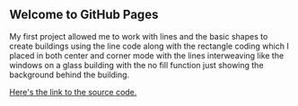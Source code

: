 ## Welcome to GitHub Pages

My first project allowed me to work with lines and the basic shapes to create buildings using the line code along with the rectangle coding which I placed in both center and corner mode with the lines interweaving like the windows on a glass building with the no fill function just showing the background behind the building.

[Here's the link to the source code.](https://github.com/Sonicgal970/MAGD-150-Assignments/blob/gh-pages/s20magd150lab01_Sobieski_2020_04_21_16_35_52%20(1)/sketch.js)
